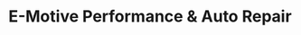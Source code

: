 ---
title: "E-Motive Performance & Auto Repair"
url: /mertztown/e-motive-performance-and-auto-repair/
shop: car repair
---